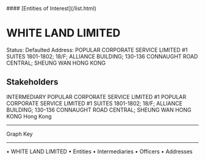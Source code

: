 <link rel="stylesheet" type="text/css" href="../../assets/style.css">
#### [Entities of Interest](/list.html)

# WHITE LAND LIMITED
Status: Defaulted
Address: POPULAR CORPORATE SERVICE LIMITED #1 SUITES 1801-1802; 18/F; ALLIANCE BUILDING; 130-136 CONNAUGHT ROAD CENTRAL; SHEUNG WAN  HONG KONG

## Stakeholders
INTERMEDIARY
POPULAR CORPORATE SERVICE LIMITED #1
POPULAR CORPORATE SERVICE LIMITED #1 SUITES 1801-1802; 18/F; ALLIANCE BUILDING; 130-136 CONNAUGHT ROAD CENTRAL; SHEUNG WAN  HONG KONG
Hong Kong




---



<div class="legend">
Graph Key
<hr>
<span class="focus">• WHITE LAND LIMITED</span>
<span class="entity">• Entities</span>
<span class="intermediary">• Intermediaries</span>
<span class="officer">• Officers</span>
<span class="address">• Addresses</span>
</div>


<img src="http://eoi-graphs.s3-website-eu-west-1.amazonaws.com/WHITE_LAND_LIMITED.png" alt="">

